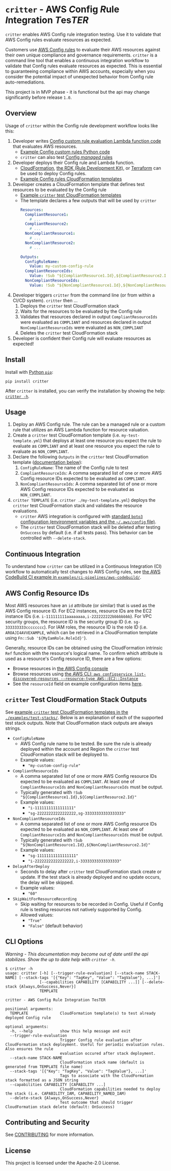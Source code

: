 # `critter` - AWS *C*onfig *R*ule *I*ntegration *T*es*TER*

`critter` enables AWS Config rule integration testing. Use it to validate that AWS Config rules evaluate resources as expected.

Customers use [AWS Config rules](https://docs.aws.amazon.com/config/latest/developerguide/evaluate-config.html) to evaluate their AWS resources against their own unique compliance and governance requirements. `critter` is a command line tool that enables a continuous integration workflow to validate that Config rules evaluate resources as expected. This is essential to guaranteeing compliance within AWS accounts, especially when you consider the potential impact of unexpected behavior from Config rule auto-remediations.

This project is in MVP phase - it is functional but the api may change significantly before release `1.0`.

## Overview

Usage of `critter` within the Config rule development workflow looks like this:

1. Developer writes [Config custom rule evaluation Lambda function code](https://docs.aws.amazon.com/config/latest/developerguide/evaluate-config_develop-rules.html) that evaluates AWS resources.
   - [Example Config custom rules Python code](./examples/config-rules/lambda/)
   - `critter` can also test [Config _managed_ rules](https://docs.aws.amazon.com/config/latest/developerguide/evaluate-config_use-managed-rules.html)
1. Developer deploys their Config rule and Lambda function.
   - [CloudFormation](https://docs.aws.amazon.com/AWSCloudFormation/latest/UserGuide/aws-resource-config-configrule.html), [the RDK (Rule Development Kit)](https://github.com/awslabs/aws-config-rdk), or [Terraform](https://registry.terraform.io/providers/hashicorp/aws/latest/docs/resources/config_config_rule) can be used to deploy Config rules.
   - [Example Config rules CloudFormation templates](./examples/config-rules/)
1. Developer creates a CloudFormation template that defines test resources to be evaluated by the Config rule
   - [Example `critter` test CloudFormation templates](./examples/test-stacks/)
   - The template declares a few outputs that will be used by `critter`
     ```yaml
     Resources:
       CompliantResource1:
         # ...
       CompliantResource2:
         # ...
       NonCompliantResource1:
         # ...
       NonCompliantResource2:
         # ...

     Outputs:
       ConfigRuleName:
         Value: my-custom-config-rule
       CompliantResourceIds:
         Value: !Sub "${CompliantResource1.Id},${CompliantResource2.Id}"
       NonCompliantResourceIds:
         Value: !Sub "${NonCompliantResource1.Id},${NonCompliantResource2.Id}"
     ```
1. Developer triggers `critter` from the command line (or from within a CI/CD system). `critter` then ...
   1. Deploys the `critter` test CloudFormation stack
   1. Waits for the resources to be evaluated by the Config rule
   1. Validates that resources declared in output `CompliantResourceIds` were evaluated as `COMPLIANT` and resources declared in output `NonCompliantResourceIds` were evaluated as `NON_COMPLIANT`
   1. Deletes the `critter` test CloudFormation stack
1. Developer is confident their Config rule will evaluate resources as expected!

## Install

Install with [Python `pip`](https://docs.python.org/3/installing/index.html):

```shell
pip install critter
```

After `critter` is installed, you can verify the installation by showing the help: [`critter -h`](#cli-options).

## Usage

1. Deploy an AWS Config rule. The rule can be a managed rule or a custom rule that utilizes an AWS Lambda function for resource valuation.
1. Create a `critter` test CloudFormation template (i.e. `my-test-template.yml`) that deploys at least one resource you expect the rule to evaluate as `COMPLIANT` and at least one resource you expect the rule to evaluate as `NON_COMPLIANT`.
1. Declare the following `Outputs` in the `critter` test CloudFormation template ([documentation below](#test-cloudformation-stack-outputs)):
   1. `ConfigRuleName`: The name of the Config rule to test
   1. `CompliantResourceIds`: A comma separated list of one or more AWS Config resource IDs expected to be evaluated as `COMPLIANT`.
   1. `NonCompliantResourceIds`: A comma separated list of one or more AWS Config resource IDs expected to be evaluated as `NON_COMPLIANT`.
1. `critter TEMPLATE` (i.e. `critter ./my-test-template.yml`) deploys the `critter` test CloudFormation stack and validates the resource evaluations.
   - `critter` AWS integration is configured with [standard `boto3` configuration (environment variables and the `~/.aws/config` file)](https://boto3.amazonaws.com/v1/documentation/api/latest/guide/configuration.html).
   - The `critter` test CloudFormation stack will be deleted after testing `OnSuccess` by default (i.e. if all tests pass). This behavior can be controlled with `--delete-stack`.

## Continuous Integration

To understand how `critter` can be utilized in a Continuous Integration (CI) workflow to automatically test changes to AWS Config rules, see [the AWS CodeBuild CI example in `examples/ci-pipelines/aws-codebuild/`](./examples/ci-pipelines/aws-codebuild/).

## AWS Config Resource IDs

Most AWS resources have an `id` attribute (or similar) that is used as the AWS Config resource ID. For EC2 instances, resource IDs are the EC2 instance IDs (i.e. `i-111111111aaaaaaaa,i-222222222bbbbbbbb`). For VPC security groups, the resource ID is the security group ID (i.e. `sg-333333333cccccccc`). For IAM roles, the resource ID is the role ID (i.e. `AROAJI4AVVEXAMPLE`, which can be retrieved in a CloudFormation template using `Fn::Sub '${MyIamRole.RoleId}'`).

Generally, resource IDs can be obtained using the CloudFormation intrinsic `Ref` function with the resource's logical name. To confirm which attribute is used as a resource's Config resource ID, there are a few options:
- Browse resources in [the AWS Config console](https://console.aws.amazon.com/config/home?region=us-east-1#/resources)
- Browse resources using [the AWS CLI: `aws configservice list-discovered-resources --resource-type AWS::EC2::Instance`](https://docs.aws.amazon.com/cli/latest/reference/configservice/list-discovered-resources.html)
- See the `resourceId` field on example configuration items [here](https://github.com/awslabs/aws-config-rdk/tree/master/rdk/template/example_ci).

## `critter` Test CloudFormation Stack Outputs

See [example `critter` test CloudFormation templates in the `./examples/test-stacks/`](./examples/test-stacks/). Below is an explanation of each of the supported test stack outputs. Note that CloudFormation stack outputs are always strings.

- `ConfigRuleName`
  - AWS Config rule name to be tested. Be sure the rule is already deployed within the account and Region the `critter` test CloudFormation stack will be deployed to.
  - Example values:
    - `"my-custom-config-rule"`
- `CompliantResourceIds`
  - A comma separated list of one or more AWS Config resource IDs expected to be evaluated as `COMPLIANT`. At least one of `CompliantResourceIds` and `NonCompliantResourceIds` must be output.
  - Typically generated with `!Sub "${CompliantResource1.Id},${CompliantResource2.Id}"`
  - Example values:
    - `"i-11111111111111111"`
    - `"sg-22222222222222222,sg-33333333333333333"`
- `NonCompliantResourceIds`
  - A comma separated list of one or more AWS Config resource IDs expected to be evaluated as `NON_COMPLIANT`. At least one of `CompliantResourceIds` and `NonCompliantResourceIds` must be output.
  - Typically generated with `!Sub "${NonCompliantResource1.Id},${NonCompliantResource2.Id}"`
  - Example values:
    - `"sg-11111111111111111"`
    - `"i-22222222222222222,i-33333333333333333"`
- `DelayAfterDeploy`
  - Seconds to delay after `critter` test CloudFormation stack create or update. If the test stack is already deployed and no update occurs, the delay will be skipped.
  - Example values:
    - `"60"`
- `SkipWaitForResourceRecording`
  - Skip waiting for resources to be recorded in Config. Useful if Config rule is testing resources not natively supported by Config.
  - Allowed values:
    - `"True"`
    - `"False"` (default behavior)

## CLI Options

_Warning - This documentation may become out of date until the api stabilizes. Show the up to date help with `critter -h`._

```
$ critter -h
usage: critter [-h] [--trigger-rule-evaluation] [--stack-name STACK-NAME] [--stack-tags '[{"Key": "TagKey", "Value": "TagValue"}, ...]']
               [--capabilities CAPABILITY [CAPABILITY ...]] [--delete-stack {Always,OnSuccess,Never}]
               TEMPLATE

critter - AWS Config Rule Integration TesTER

positional arguments:
  TEMPLATE              CloudFormation template(s) to test already deployed Config rule

optional arguments:
  -h, --help            show this help message and exit
  --trigger-rule-evaluation
                        Trigger Config rule evaluation after CloudFormation stack deployment. Useful for periodic evaluation rules. Also ensures the rule
                        evaluation occured after stack deployment.
  --stack-name STACK-NAME
                        CloudFormation stack name (default is generated from TEMPLATE file name)
  --stack-tags '[{"Key": "TagKey", "Value": "TagValue"}, ...]'
                        Tags to associate with the CloudFormation stack formatted as a JSON string
  --capabilities CAPABILITY [CAPABILITY ...]
                        CloudFormation capabilities needed to deploy the stack (i.e. CAPABILITY_IAM, CAPABILITY_NAMED_IAM)
  --delete-stack {Always,OnSuccess,Never}
                        Test outcome that should trigger CloudFormation stack delete (default: OnSuccess)
```

## Contributing and Security

See [CONTRIBUTING](CONTRIBUTING.md#security-issue-notifications) for more information.

## License

This project is licensed under the Apache-2.0 License.
